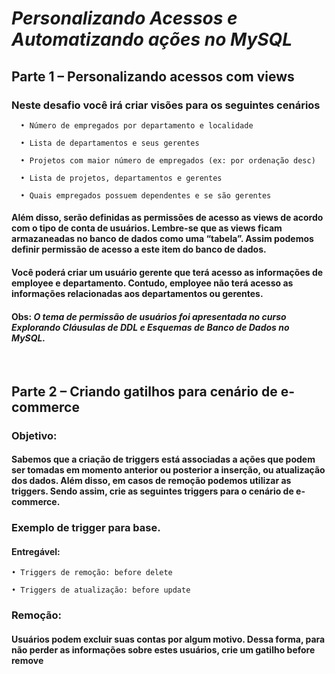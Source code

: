  # *Personalizando Acessos e Automatizando ações no MySQL*

## Parte 1 – Personalizando acessos com views 

### Neste desafio você irá criar visões para os seguintes cenários 

      • Número de empregados por departamento e localidade 

      • Lista de departamentos e seus gerentes 

      • Projetos com maior número de empregados (ex: por ordenação desc) 

      • Lista de projetos, departamentos e gerentes 

      • Quais empregados possuem dependentes e se são gerentes 

#### Além disso, serão definidas as permissões de acesso as views de acordo com o tipo de conta de usuários. Lembre-se que as views ficam armazaneadas no banco de dados como uma “tabela”. Assim podemos definir permissão de acesso a este item do banco de dados.  

#### Você poderá criar um usuário gerente que terá acesso as informações de employee e departamento. Contudo, employee não terá acesso as informações relacionadas aos departamentos ou gerentes. 

#### Obs: *O tema de permissão de usuários foi apresentada no curso Explorando Cláusulas de DDL e Esquemas de Banco de Dados no MySQL.* 

  

## Parte 2 – Criando gatilhos para cenário de e-commerce 

### Objetivo: 

#### Sabemos que a criação de triggers está associadas a ações que podem ser tomadas em momento anterior ou posterior a inserção, ou atualização dos dados. Além disso, em casos de remoção podemos utilizar as triggers. Sendo assim, crie as seguintes triggers para o cenário de e-commerce. 

### Exemplo de trigger para base.
#### Entregável: 

    • Triggers de remoção: before delete 

    • Triggers de atualização: before update 

### Remoção: 
#### Usuários podem excluir suas contas por algum motivo. Dessa forma, para não perder as informações sobre estes usuários, crie um gatilho before remove 
 